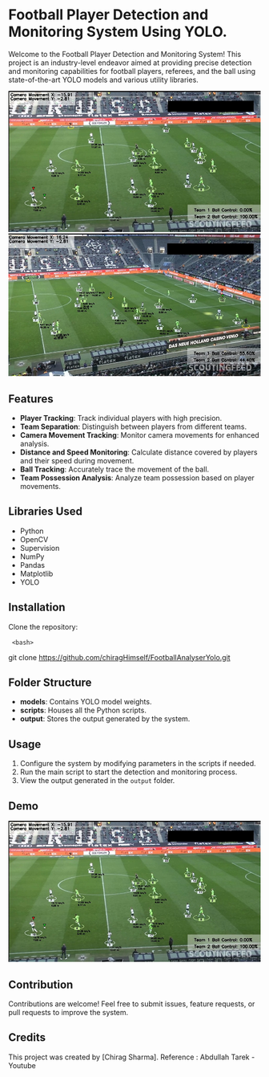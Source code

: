 # Football Player Detection and Monitoring System Using YOLO.

Welcome to the Football Player Detection and Monitoring System! This project is an industry-level endeavor aimed at providing precise detection and monitoring capabilities for football players, referees, and the ball using state-of-the-art YOLO models and various utility libraries.

![Demo](https://github.com/chiragHimself/FootballAnalyserYolo/blob/main/demo/demo1.jpg)
![Demo](https://github.com/chiragHimself/FootballAnalyserYolo/blob/main/demo/demo2.jpg)

## Features

- **Player Tracking**: Track individual players with high precision.
- **Team Separation**: Distinguish between players from different teams.
- **Camera Movement Tracking**: Monitor camera movements for enhanced analysis.
- **Distance and Speed Monitoring**: Calculate distance covered by players and their speed during movement.
- **Ball Tracking**: Accurately trace the movement of the ball.
- **Team Possession Analysis**: Analyze team possession based on player movements.
  
## Libraries Used

- Python
- OpenCV
- Supervision
- NumPy
- Pandas
- Matplotlib
- YOLO
  
## Installation
 Clone the repository:

     <bash>
   git clone https://github.com/chiragHimself/FootballAnalyserYolo.git 

## Folder Structure

- **models**: Contains YOLO model weights.
- **scripts**: Houses all the Python scripts.
- **output**: Stores the output generated by the system.

## Usage

1. Configure the system by modifying parameters in the scripts if needed.
2. Run the main script to start the detection and monitoring process.
3. View the output generated in the `output` folder.

## Demo

![Demo](https://github.com/chiragHimself/FootballAnalyserYolo/blob/main/demo/demo1.jpg)

## Contribution

Contributions are welcome! Feel free to submit issues, feature requests, or pull requests to improve the system.

## Credits

This project was created by [Chirag Sharma].
Reference : Abdullah Tarek - Youtube 

